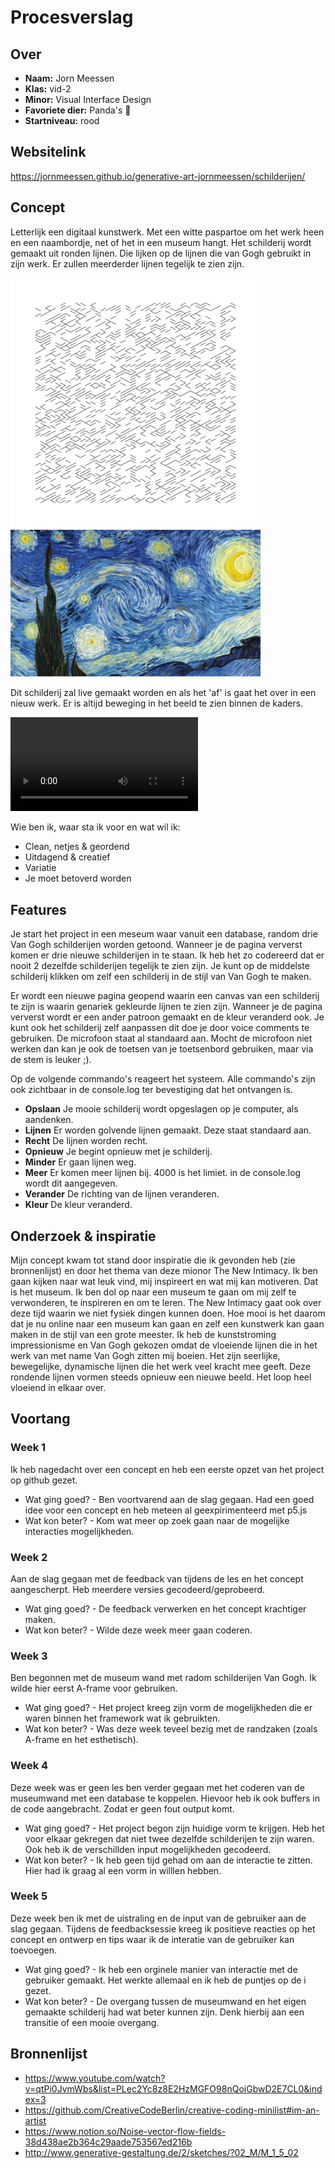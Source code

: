 <!-- Vergeet je niet de comments uit te zetten voordat je begint met typen? 💬 -->

# Procesverslag

## Over
* **Naam:** Jorn Meessen 
* **Klas:** vid-2
* **Minor:** Visual Interface Design
* **Favoriete dier:** Panda's :panda_face:
* **Startniveau:** rood

## Websitelink
https://jornmeessen.github.io/generative-art-jornmeessen/schilderijen/


## Concept

Letterlijk een digitaal kunstwerk. Met een witte paspartoe om het werk heen en een naambordje, net of het in een museum hangt.
Het schilderij wordt gemaakt uit ronden lijnen. Die lijken op de lijnen die van Gogh gebruikt in zijn werk. Er zullen meerderder lijnen tegelijk te zien zijn.

<img src="img/Ruins_2609285226.svg" width="400">
<img src="img/13f12d32-76fe-4ce8-8392-624e5091fa91_thumb840.jpg" width="400">

Dit schilderij zal live gemaakt worden en als het 'af' is gaat het over in een nieuw werk. Er is altijd beweging in het beeld te zien binnen de kaders. 

![Watch the video](https://user-images.githubusercontent.com/45321599/114853683-54752600-9de4-11eb-8ba9-53dbfdff931e.mp4)

Wie ben ik, waar sta ik voor en wat wil ik:
-	Clean, netjes & geordend 
-	Uitdagend & creatief
-	Variatie 
-	Je moet betoverd worden

## Features

Je start het project in een meseum waar vanuit een database, random drie Van Gogh schilderijen worden getoond. Wanneer je de pagina ververst komen er drie nieuwe schilderijen in te staan. Ik heb het zo codereerd dat er nooit 2 dezelfde schilderijen tegelijk te zien zijn. Je kunt op de middelste schilderij klikken om zelf een schilderij in de stijl van Van Gogh te maken. 

Er wordt een nieuwe pagina geopend waarin een canvas van een schilderij te zijn is waarin genariek gekleurde lijnen te zien zijn. Wanneer je de pagina ververst wordt er een ander patroon gemaakt en de kleur veranderd ook. Je kunt ook het schilderij zelf aanpassen dit doe je door voice comments te gebruiken. De microfoon staat al standaard aan. Mocht de microfoon niet werken dan kan je ook de toetsen van je toetsenbord gebruiken, maar via de stem is leuker ;).

Op de volgende commando's reageert het systeem. Alle commando's zijn ook zichtbaar in de console.log ter bevestiging dat het ontvangen is. 
* **Opslaan** Je mooie schilderij wordt opgeslagen op je computer, als aandenken.
* **Lijnen** Er worden golvende lijnen gemaakt. Deze staat standaard aan.
* **Recht** De lijnen worden recht.
* **Opnieuw** Je begint opnieuw met je schilderij.
* **Minder** Er gaan lijnen weg.
* **Meer** Er komen meer lijnen bij. 4000 is het limiet. in de console.log wordt dit aangegeven.
* **Verander** De richting van de lijnen veranderen.
* **Kleur** De kleur veranderd.


## Onderzoek & inspiratie
Mijn concept kwam tot stand door inspiratie die ik gevonden heb (zie bronnenlijst) en door het thema van deze mionor The New Intimacy. Ik ben gaan kijken naar wat leuk vind, mij inspireert en wat mij kan motiveren. Dat is het museum. Ik ben dol op naar een museum te gaan om mij zelf te verwonderen, te inspireren en om te leren. The New Intimacy gaat ook over deze tijd waarin we niet fysiek dingen kunnen doen. Hoe mooi is het daarom dat je nu online naar een museum kan gaan en zelf een kunstwerk kan gaan maken in de stijl van een grote meester. Ik heb de kunststroming impressionisme en Van Gogh gekozen omdat de vloeiende lijnen die in het werk van met name Van Gogh zitten mij boeien. Het zijn seerlijke, bewegelijke, dynamische lijnen die het werk veel kracht mee geeft. Deze rondende lijnen vormen steeds opnieuw een nieuwe beeld. Het loop heel vloeiend in elkaar over. 

## Voortang

### Week 1
Ik heb nagedacht over een concept en heb een eerste opzet van het project op github gezet. 
* Wat ging goed? - Ben voortvarend aan de slag gegaan. Had een goed idee voor een concept en heb meteen al geexpirimenteerd met p5.js
* Wat kon beter? - Kom wat meer op zoek gaan naar de mogelijke interacties mogelijkheden.

### Week 2
Aan de slag gegaan met de feedback van tijdens de les en het concept aangescherpt. Heb meerdere versies gecodeerd/geprobeerd.
* Wat ging goed? - De feedback verwerken en het concept krachtiger maken.
* Wat kon beter? - Wilde deze week meer gaan coderen.

### Week 3
Ben begonnen met de museum wand met radom schilderijen Van Gogh. Ik wilde hier eerst A-frame voor gebruiken. 
* Wat ging goed? - Het project kreeg zijn vorm de mogelijkheden die er waren binnen het framework wat ik gebruikten. 
* Wat kon beter? - Was deze week teveel bezig met de randzaken (zoals A-frame en het esthetisch). 

### Week 4
Deze week was er geen les ben verder gegaan met het coderen van de museumwand met een database te koppelen. Hievoor heb ik ook buffers in de code aangebracht. Zodat er geen fout output komt. 
* Wat ging goed? - Het project begon zijn huidige vorm te krijgen. Heb het voor elkaar gekregen dat niet twee dezelfde schilderijen te zijn waren. Ook heb ik de verschillden input mogelijkheden gecodeerd. 
* Wat kon beter? - Ik heb geen tijd gehad om aan de interactie te zitten. Hier had ik graag al een vorm in willlen hebben.

### Week 5
Deze week ben ik met de uistraling en de input van de gebruiker aan de slag gegaan. Tijdens de feedbacksessie kreeg ik positieve reacties op het concept en ontwerp en tips waar ik de interatie van de gebruiker kan toevoegen. 
* Wat ging goed? - Ik heb een orginele manier van interactie met de gebruiker gemaakt. Het werkte allemaal en ik heb de puntjes op de i gezet.
* Wat kon beter? - De overgang tussen de museumwand en het eigen gemaakte schilderij had wat beter kunnen zijn. Denk hierbij aan een transitie of een mooie overgang.


## Bronnenlijst

* https://www.youtube.com/watch?v=qtPi0JvmWbs&list=PLec2Yc8z8E2HzMGFO98nQoiGbwD2E7CL0&index=3
* https://github.com/CreativeCodeBerlin/creative-coding-minilist#im-an-artist
* https://www.notion.so/Noise-vector-flow-fields-38d438ae2b364c29aade753567ed216b
* http://www.generative-gestaltung.de/2/sketches/?02_M/M_1_5_02	
